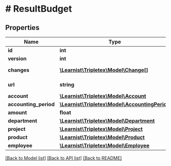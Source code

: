 # # ResultBudget

## Properties

Name | Type | Description | Notes
------------ | ------------- | ------------- | -------------
**id** | **int** |  | [optional]
**version** | **int** |  | [optional]
**changes** | [**\Learnist\Tripletex\Model\Change[]**](Change.md) |  | [optional] [readonly]
**url** | **string** |  | [optional] [readonly]
**account** | [**\Learnist\Tripletex\Model\Account**](Account.md) |  |
**accounting_period** | [**\Learnist\Tripletex\Model\AccountingPeriod**](AccountingPeriod.md) |  |
**amount** | **float** |  | [optional]
**department** | [**\Learnist\Tripletex\Model\Department**](Department.md) |  | [optional]
**project** | [**\Learnist\Tripletex\Model\Project**](Project.md) |  | [optional]
**product** | [**\Learnist\Tripletex\Model\Product**](Product.md) |  | [optional]
**employee** | [**\Learnist\Tripletex\Model\Employee**](Employee.md) |  | [optional]

[[Back to Model list]](../../README.md#models) [[Back to API list]](../../README.md#endpoints) [[Back to README]](../../README.md)

